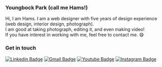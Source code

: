 ### Youngbock Park (call me Hams!)
Hi, I am Hams. I am a web designer with five years of design experience (web design, interior design, photograph). <br>
I am good at taking photograph, editing it, and even making video! <br>
If you have interest in working with me, feel free to contact me. 😄

### Get in touch
[![Linkedin Badge](https://img.shields.io/badge/-LinkedIn-blue?style=flat-square&logo=Linkedin&logoColor=white&link=linkedin.com/in/parkyoungbock)](linkedin.com/in/parkyoungbock)
[![Gmail Badge](https://img.shields.io/badge/Gmail-d14836?style=flat-square&logo=Gmail&logoColor=white&link=mailto:pyb3088@gmail.com)](mailto:pyb3088@gmail.com)
[![Youtube Badge](https://img.shields.io/badge/Youtube-ff0000?style=flat-square&logo=youtube&link=https://www.youtube.com/channel/UCtIo99KlKFIOZ3iTfL1k7iw/)](https://www.youtube.com/channel/UCtIo99KlKFIOZ3iTfL1k7iw/)
[![Instagram Badge](https://img.shields.io/badge/Instagram-white?style=flat-square&logo=Instagram&link=https://www.instagram.com/hami_hamsters/)](https://www.instagram.com/hami_hamsters/)

<!--
**yooonjiwon/yooonjiwon** is a ✨ _special_ ✨ repository because its `README.md` (this file) appears on your GitHub profile.

Here are some ideas to get you started:

- 🔭 I’m currently working on ...
- 🌱 I’m currently learning ...
- 👯 I’m looking to collaborate on ...
- 🤔 I’m looking for help with ...
- 💬 Ask me about ...
- 📫 How to reach me: ...
- 😄 Pronouns: ...
- ⚡ Fun fact: ...
-->
